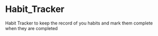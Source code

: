# Habit_Tracker
Habit Tracker to keep the record of you habits and mark them complete when they are completed
